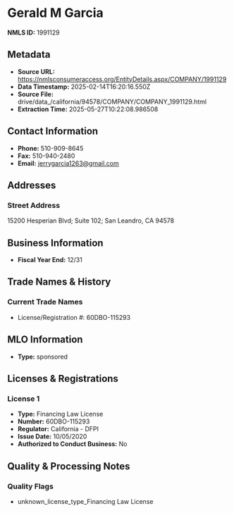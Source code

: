 # Gerald M Garcia

**NMLS ID:** 1991129

## Metadata
- **Source URL:** https://nmlsconsumeraccess.org/EntityDetails.aspx/COMPANY/1991129
- **Data Timestamp:** 2025-02-14T16:20:16.550Z
- **Source File:** drive/data_/california/94578/COMPANY/COMPANY_1991129.html
- **Extraction Time:** 2025-05-27T10:22:08.986508

## Contact Information
- **Phone:** 510-909-8645
- **Fax:** 510-940-2480
- **Email:** jerrygarcia1263@gmail.com

## Addresses
### Street Address
15200 Hesperian Blvd; Suite 102; San Leandro, CA 94578

## Business Information
- **Fiscal Year End:** 12/31

## Trade Names & History
### Current Trade Names
- License/Registration #: 60DBO-115293

## MLO Information
- **Type:** sponsored

## Licenses & Registrations

### License 1
- **Type:** Financing Law License
- **Number:** 60DBO-115293
- **Regulator:** California - DFPI
- **Issue Date:** 10/05/2020
- **Authorized to Conduct Business:** No

## Quality & Processing Notes
### Quality Flags
- unknown_license_type_Financing Law License
